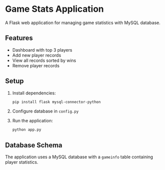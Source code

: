 # Game Stats Application

A Flask web application for managing game statistics with MySQL database.

## Features

- Dashboard with top 3 players
- Add new player records
- View all records sorted by wins
- Remove player records

## Setup

1. Install dependencies:

   ```bash
   pip install flask mysql-connector-python
   ```

2. Configure database in `config.py`

3. Run the application:
   ```bash
   python app.py
   ```

## Database Schema

The application uses a MySQL database with a `gameinfo` table containing player statistics.
